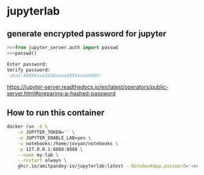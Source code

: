 # jupyterlab

## generate encrypted password for jupyter

```python
>>>from jupyter_server.auth import passwd
>>>passwd()

Enter password:
Verify password:
'sha1:XXXXxxxxXXXXxxxxXXXXxxxxXXXX'
```
https://jupyter-server.readthedocs.io/en/latest/operators/public-server.html#preparing-a-hashed-password

## How to run this container

```sh
docker run -d \
    -e JUPYTER_TOKEN='' \
    -e JUPYTER_ENABLE_LAB=yes \
    -v notebooks:/home/jovyan/notebooks \
    -p 127.0.0.1:8888:8888 \
    --name my-lab \
    --restart always \
    ghcr.io/amitpandey-io/jupyterlab:latest --NotebookApp.password='<encrypted password>'
```